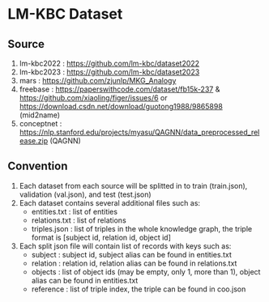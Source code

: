 # LM-KBC Dataset

## Source
1. lm-kbc2022 : https://github.com/lm-kbc/dataset2022
2. lm-kbc2023 : https://github.com/lm-kbc/dataset2023
3. mars : https://github.com/zjunlp/MKG_Analogy
4. freebase : https://paperswithcode.com/dataset/fb15k-237 & https://github.com/xiaoling/figer/issues/6 or https://download.csdn.net/download/guotong1988/9865898 (mid2name)
5. conceptnet : https://nlp.stanford.edu/projects/myasu/QAGNN/data_preprocessed_release.zip (QAGNN)

## Convention
1. Each dataset from each source will be splitted in to train (train.json), validation (val.json), and test (test.json)
2. Each dataset contains several additional files such as:
    * entities.txt : list of entities
    * relations.txt : list of relations
    * triples.json : list of triples in the whole knowledge graph, the triple format is [subject id, relation id, object id]
2. Each split json file will contain list of records with keys such as:
    * subject : subject id, subject alias can be found in entities.txt
    * relation : relation id, relation alias can be found in relations.txt
    * objects : list of object ids (may be empty, only 1, more than 1), object alias can be found in entities.txt
    * reference : list of triple index, the triple can be found in coo.json